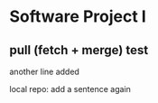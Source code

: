 # Software Project I
## pull (fetch + merge) test

another line added

local repo: add a sentence again

